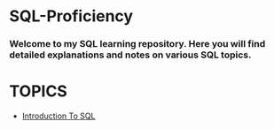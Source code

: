 # SQL-Proficiency
### Welcome to my SQL learning repository. Here you will find detailed explanations and notes on various SQL topics.

# TOPICS 

- [Introduction To SQL]()

